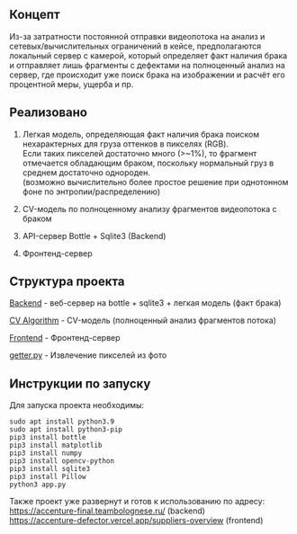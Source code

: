 ## Концепт

Из-за затратности постоянной отправки видеопотока на анализ и сетевых/вычислительных ограничений в кейсе, предполагаются локальный сервер с камерой, который определяет факт наличия брака и отправляет лишь фрагменты с дефектами на полноценный анализ на сервер, где происходит уже поиск брака на изображении и расчёт его процентной меры, ущерба и пр. 

## Реализовано

1) Легкая модель, определяющая факт наличия брака поиском нехарактерных для груза оттенков в пикселях (RGB). <br>Если таких пикселей достаточно много (>~1%), то фрагмент отмечается обладающим браком, поскольку нормальный груз в среднем достаточно однороден. <br>
(возможно вычислительно более простое решение при однотонном фоне по энтропии/распределению)

2) CV-модель по полноценному анализу фрагментов видеопотока с браком

3) API-сервер Bottle + Sqlite3 (Backend)

4) Фронтенд-сервер

## Структура проекта

[Backend](app.py) - веб-сервер на bottle + sqlite3 + легкая модель (факт брака)

[CV Algorithm](mid/main.py) - CV-модель (полноценный анализ фрагментов потока)

[Frontend](https://github.com/TeamBolognese/Name-LeadersOfDigital-Final/tree/front) - Фронтенд-сервер

[getter.py](getter.py) - Извлечение пикселей из фото

## Инструкции по запуску

Для запуска проекта необходимы:
```
sudo apt install python3.9
sudo apt install python3-pip
pip3 install bottle
pip3 install matplotlib
pip3 install numpy
pip3 install opencv-python
pip3 install sqlite3
pip3 install Pillow
python3 app.py
```

Также проект уже развернут и готов к использованию по адресу:<br> https://accenture-final.teambolognese.ru/ (backend) <br> https://accenture-defector.vercel.app/suppliers-overview (frontend)
